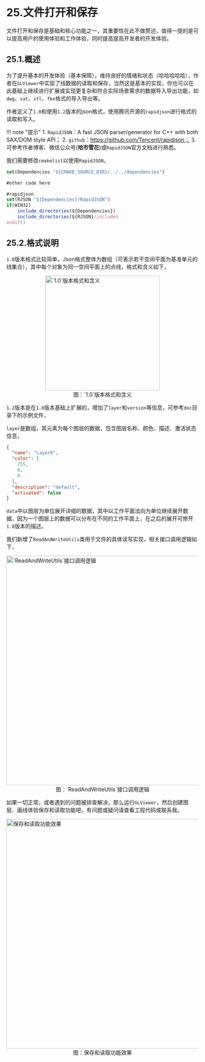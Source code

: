 # 25.文件打开和保存
文件打开和保存是基础和核心功能之一，其重要性在此不做赘述，值得一提的是可以提高用户的使用体验和工作体验，同时提高提高开发者的开发体验。

## 25.1.概述
为了提升基本的开发体验（基本保障），维持良好的情绪和状态（哈哈哈哈哈），作者在`GLViewer`中实现了线数据的读取和保存，当然这是基本的实现，你也可以在此基础上继续进行扩展或实现更复杂和符合实际场景需求的数据导入导出功能，如`dwg`、`sat`、`stl`、`fbx`格式的导入导出等。

作者定义了`1.0`和使用`1.2`版本的json格式，使用腾讯开源的`rapidjson`进行格式的读取和写入。

!!! note "提示"
    1. `RapidJSON`：A fast JSON parser/generator for C++ with both SAX/DOM style API；
    2. `github`：https://github.com/Tencent/rapidjson；
    3. 可参考作者博客、微信公众号(**哈市雪花**)或`RapidJSON`官方文档进行熟悉。

我们需要修改`cmakelist`以使用`RapidJSON`，

```js
set(Dependencies "${CMAKE_SOURCE_DIR}/../../dependencies")

#other code here

#rapidjson
set(RJSON "${Dependencies}/RapidJSON")
if(WIN32)
    include_directories(${Dependencies})
    include_directories(${RJSON}/include)
endif()
```

## 25.2.格式说明
`1.0`版本格式比较简单，Json格式整体为数组（可表示若干空间平面为基准单元的线集合），其中每个对象为同一空间平面上的点线，格式和含义如下，

<img src="../img/cad/image-93.png" alt="`1.0`版本格式和含义" width="300" align="middle" style="display: block; margin-left: auto; margin-right: auto;"/>
<figcaption style="text-align: center;">图：`1.0`版本格式和含义</figcaption>

`1.2`版本是在`1.0`版本基础上扩展的，增加了`layer`和`version`等信息，可参考`doc`目录下的示例文件，

`layer`是数组，其元素为每个图层的数据，包含图层名称、颜色、描述、激活状态信息，

```json
{
  "name": "Layer0",
  "color": [
    255,
    0,
    0
  ],
  "description": "default",
  "activated": false
}
```

`data`中以图层为单位展开详细的数据，其中以工作平面法向为单位继续展开数据，因为一个图层上的数据可以分布在不同的工作平面上，在之后的展开可惨开`1.0`版本的描述。

我们新增了`ReadAndWriteUtils`类用于文件的具体读写实现，相关接口调用逻辑如下，

<img src="../img/cad/image-94.png" alt="`ReadAndWriteUtils`接口调用逻辑" width="600" align="middle" style="display: block; margin-left: auto; margin-right: auto;"/>
<figcaption style="text-align: center;">图：`ReadAndWriteUtils`接口调用逻辑</figcaption>

如果一切正常，或者遇到的问题被排查解决，那么运行`GLViewer`，然后创建图层、画线体验保存和读取功能吧，有问题或疑问请查看工程代码或联系我。

<img src="../img/cad/image-92.png" alt="保存和读取功能效果" width="600" align="middle" style="display: block; margin-left: auto; margin-right: auto;"/>
<figcaption style="text-align: center;">图：保存和读取功能效果</figcaption>
